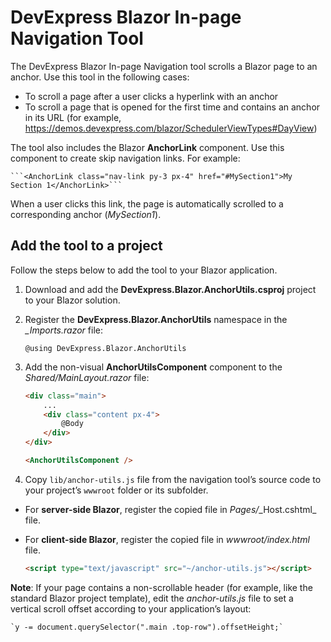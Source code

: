 # DevExpress Blazor In-page Navigation Tool

The DevExpress Blazor In-page Navigation tool scrolls a Blazor page to an anchor. Use this tool in the following cases:

* To scroll a page after a user clicks a hyperlink with an anchor
* To scroll a page that is opened for the first time and contains an anchor in its URL (for example, https://demos.devexpress.com/blazor/SchedulerViewTypes#DayView)

The tool also includes the Blazor **AnchorLink** component. Use this component to create skip navigation links. For example:

	```<AnchorLink class="nav-link py-3 px-4" href="#MySection1">My Section 1</AnchorLink>```
	
When a user clicks this link, the page is automatically scrolled to a corresponding anchor (_MySection1_).

## Add the tool to a project

Follow the steps below to add the tool to your Blazor application.

1. Download and add the **DevExpress.Blazor.AnchorUtils.csproj** project to your Blazor solution.

2. Register the **DevExpress.Blazor.AnchorUtils** namespace in the _\_Imports.razor_ file:

	```@using DevExpress.Blazor.AnchorUtils```
   
3. Add the non-visual **AnchorUtilsComponent** component to the _Shared/MainLayout.razor_ file:

	```html
   <div class="main">
		...
		<div class="content px-4"> 
			@Body 
		</div> 
	</div>
	
	<AnchorUtilsComponent />
	```
	
4. Copy `lib/anchor-utils.js` file from the navigation tool’s source code to your project’s `wwwroot` folder or its subfolder.

* For **server-side Blazor**, register the copied file in _Pages/_\_Host.cshtml_ file.

* For **client-side Blazor**, register the copied file in _wwwroot/index.html_ file.

	```html
	<script type="text/javascript" src="~/anchor-utils.js"></script>
	```
	
**Note**: If your page contains a non-scrollable header (for example, like the standard Blazor project template), edit the _anchor-utils.js_ file to set a vertical scroll offset according to your application’s layout:

	`y -= document.querySelector(".main .top-row").offsetHeight;`
	
